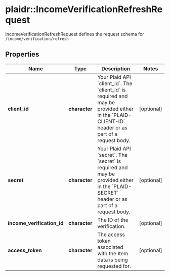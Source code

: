 # plaidr::IncomeVerificationRefreshRequest

IncomeVerificationRefreshRequest defines the request schema for `/income/verification/refresh`

## Properties
Name | Type | Description | Notes
------------ | ------------- | ------------- | -------------
**client_id** | **character** | Your Plaid API &#x60;client_id&#x60;. The &#x60;client_id&#x60; is required and may be provided either in the &#x60;PLAID-CLIENT-ID&#x60; header or as part of a request body. | [optional] 
**secret** | **character** | Your Plaid API &#x60;secret&#x60;. The &#x60;secret&#x60; is required and may be provided either in the &#x60;PLAID-SECRET&#x60; header or as part of a request body. | [optional] 
**income_verification_id** | **character** | The ID of the verification. | [optional] 
**access_token** | **character** | The access token associated with the Item data is being requested for. | [optional] 


